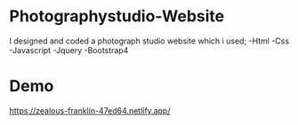 # Photographystudio-Website
I designed and coded a photograph studio website which i used;
-Html
-Css
-Javascript
-Jquery
-Bootstrap4

# Demo
https://zealous-franklin-47ed64.netlify.app/
